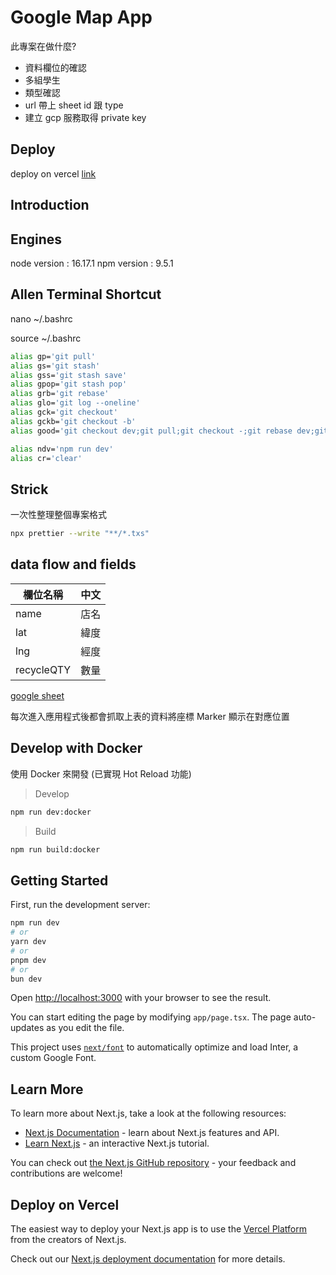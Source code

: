 # Google Map App

此專案在做什麼?

- 資料欄位的確認
- 多組學生
- 類型確認
- url 帶上 sheet id 跟 type
- 建立 gcp 服務取得 private key

## Deploy

deploy on vercel [link](https://google-map-app-lilac.vercel.app/)

## Introduction

## Engines

node version : 16.17.1
npm version : 9.5.1

## Allen Terminal Shortcut

nano ~/.bashrc

source ~/.bashrc

```bash
alias gp='git pull'
alias gs='git stash'
alias gss='git stash save'
alias gpop='git stash pop'
alias grb='git rebase'
alias glo='git log --oneline'
alias gck='git checkout'
alias gckb='git checkout -b'
alias good='git checkout dev;git pull;git checkout -;git rebase dev;git push'

alias ndv='npm run dev'
alias cr='clear'
```

## Strick

一次性整理整個專案格式

```bash
npx prettier --write "**/*.txs"
```

## data flow and fields

| 欄位名稱   | 中文 |
| ---------- | ---- |
| name       | 店名 |
| lat        | 緯度 |
| lng        | 經度 |
| recycleQTY | 數量 |

[google sheet](https://docs.google.com/spreadsheets/d/11eDBfQLmb35Nu3fvps2EgxvtRMoyV5YSlnGhbf3or2Q/edit?usp=sharing)

每次進入應用程式後都會抓取上表的資料將座標 Marker 顯示在對應位置

## Develop with Docker

使用 Docker 來開發 (已實現 Hot Reload 功能)

> Develop

```bash
npm run dev:docker
```

> Build

```bash
npm run build:docker
```

## Getting Started

First, run the development server:

```bash
npm run dev
# or
yarn dev
# or
pnpm dev
# or
bun dev
```

Open [http://localhost:3000](http://localhost:3000) with your browser to see the result.

You can start editing the page by modifying `app/page.tsx`. The page auto-updates as you edit the file.

This project uses [`next/font`](https://nextjs.org/docs/basic-features/font-optimization) to automatically optimize and load Inter, a custom Google Font.

## Learn More

To learn more about Next.js, take a look at the following resources:

- [Next.js Documentation](https://nextjs.org/docs) - learn about Next.js features and API.
- [Learn Next.js](https://nextjs.org/learn) - an interactive Next.js tutorial.

You can check out [the Next.js GitHub repository](https://github.com/vercel/next.js/) - your feedback and contributions are welcome!

## Deploy on Vercel

The easiest way to deploy your Next.js app is to use the [Vercel Platform](https://vercel.com/new?utm_medium=default-template&filter=next.js&utm_source=create-next-app&utm_campaign=create-next-app-readme) from the creators of Next.js.

Check out our [Next.js deployment documentation](https://nextjs.org/docs/deployment) for more details.
